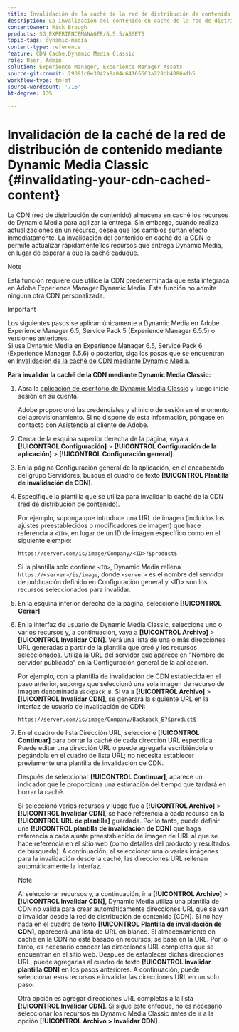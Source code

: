 ```yaml
---
title: Invalidación de la caché de la red de distribución de contenido mediante Dynamic Media Classic
description: La invalidación del contenido en caché de la red de distribución de contenido (CDN) le permite actualizar rápidamente los recursos que entrega Dynamic Media Classic, en lugar de esperar a que caduque la caché.
contentOwner: Rick Brough
products: SG_EXPERIENCEMANAGER/6.5.5/ASSETS
topic-tags: dynamic-media
content-type: reference
feature: CDN Cache,Dynamic Media Classic
role: User, Admin
solution: Experience Manager, Experience Manager Assets
source-git-commit: 29391c8e3042a8a04c64165663a228bb4886afb5
workflow-type: tm+mt
source-wordcount: '716'
ht-degree: 13%

---
```


# Invalidación de la caché de la red de distribución de contenido mediante Dynamic Media Classic {#invalidating-your-cdn-cached-content}

La CDN (red de distribución de contenido) almacena en caché los recursos de Dynamic Media para agilizar la entrega. Sin embargo, cuando realiza actualizaciones en un recurso, desea que los cambios surtan efecto inmediatamente. La invalidación del contenido en caché de la CDN le permite actualizar rápidamente los recursos que entrega Dynamic Media, en lugar de esperar a que la caché caduque.

>[!NOTE]
>
>Esta función requiere que utilice la CDN predeterminada que está integrada en Adobe Experience Manager Dynamic Media. Esta función no admite ninguna otra CDN personalizada.

>[!IMPORTANT]
>
>Los siguientes pasos se aplican únicamente a Dynamic Media en Adobe Experience Manager 6.5, Service Pack 5 (Experience Manager 6.5.5) o versiones anteriores.<br>Si usa Dynamic Media en Experience Manager 6.5, Service Pack 6 (Experience Manager 6.5.6) o posterior, siga los pasos que se encuentran en [Invalidación de la caché de CDN mediante Dynamic Media](/help/assets/invalidate-cdn-cache-dynamic-media.md).

<!-- REMOVED MARCH 28, 2022 BECAUSE OF 404; NO REDIRECT WAS PUT IN PLACE BY SUPPORT See also [Cache overview in Dynamic Media Classic (Scene7)](https://helpx.adobe.com/experience-manager/scene7/kb/base/caching-questions/scene7-caching-overview.html). -->

**Para invalidar la caché de la CDN mediante Dynamic Media Classic:**

1. Abra la [aplicación de escritorio de Dynamic Media Classic](https://experienceleague.adobe.com/docs/dynamic-media-classic/using/intro/dynamic-media-classic-desktop-app.html#system-requirements-dmc-app) y luego inicie sesión en su cuenta.

   Adobe proporcionó las credenciales y el inicio de sesión en el momento del aprovisionamiento. Si no dispone de esta información, póngase en contacto con Asistencia al cliente de Adobe.

1. Cerca de la esquina superior derecha de la página, vaya a **[!UICONTROL Configuración]** > **[!UICONTROL Configuración de la aplicación]** > **[!UICONTROL Configuración general]**.
1. En la página Configuración general de la aplicación, en el encabezado del grupo Servidores, busque el cuadro de texto **[!UICONTROL Plantilla de invalidación de CDN]**.

1. Especifique la plantilla que se utiliza para invalidar la caché de la CDN (red de distribución de contenido).

   Por ejemplo, suponga que introduce una URL de imagen (incluidos los ajustes preestablecidos o modificadores de imagen) que hace referencia a `<ID>`, en lugar de un ID de imagen específico como en el siguiente ejemplo:

   `https://server.com/is/image/Company/<ID>?$product$`

   Si la plantilla solo contiene `<ID>`, Dynamic Media rellena `https://<server>/is/image`, donde `<server>` es el nombre del servidor de publicación definido en Configuración general y &lt;ID> son los recursos seleccionados para invalidar.

1. En la esquina inferior derecha de la página, seleccione **[!UICONTROL Cerrar]**.
1. En la interfaz de usuario de Dynamic Media Classic, seleccione uno o varios recursos y, a continuación, vaya a **[!UICONTROL Archivo]** > **[!UICONTROL Invalidar CDN]**. Verá una lista de una o más direcciones URL generadas a partir de la plantilla que creó y los recursos seleccionados. Utiliza la URL del servidor que aparece en &quot;Nombre de servidor publicado&quot; en la Configuración general de la aplicación.

   Por ejemplo, con la plantilla de invalidación de CDN establecida en el paso anterior, suponga que seleccionó una sola imagen de recurso de imagen denominada `Backpack_B`. Si va a **[!UICONTROL Archivo]** > **[!UICONTROL Invalidar CDN]**, se generará la siguiente URL en la interfaz de usuario de invalidación de CDN:

   `https://server.com/is/image/Company/Backpack_B?$product$`

1. En el cuadro de lista Dirección URL, seleccione **[!UICONTROL Continuar]** para borrar la caché de cada dirección URL específica. Puede editar una dirección URL o puede agregarla escribiéndola o pegándola en el cuadro de lista URL; no necesita establecer previamente una plantilla de invalidación de CDN.

   Después de seleccionar **[!UICONTROL Continuar]**, aparece un indicador que le proporciona una estimación del tiempo que tardará en borrar la caché.

   Si seleccionó varios recursos y luego fue a **[!UICONTROL Archivo]** > **[!UICONTROL Invalidar CDN]**, se hace referencia a cada recurso en la **[!UICONTROL URL de plantilla]** guardada. Por lo tanto, puede definir una **[!UICONTROL plantilla de invalidación de CDN]** que haga referencia a cada ajuste preestablecido de imagen de URL al que se hace referencia en el sitio web (como detalles del producto y resultados de búsqueda). A continuación, al seleccionar una o varias imágenes para la invalidación desde la caché, las direcciones URL rellenan automáticamente la interfaz.

   >[!NOTE]
   >
   >Al seleccionar recursos y, a continuación, ir a **[!UICONTROL Archivo]** > **[!UICONTROL Invalidar CDN]**, Dynamic Media utiliza una plantilla de CDN no válida para crear automáticamente direcciones URL que se van a invalidar desde la red de distribución de contenido (CDN). Si no hay nada en el cuadro de texto **[!UICONTROL Plantilla de invalidación de CDN]**, aparecerá una lista de URL en blanco. El almacenamiento en caché en la CDN no está basado en recursos; se basa en la URL. Por lo tanto, es necesario conocer las direcciones URL completas que se encuentran en el sitio web. Después de establecer dichas direcciones URL, puede agregarlas al cuadro de texto **[!UICONTROL Invalidar plantilla CDN]** en los pasos anteriores. A continuación, puede seleccionar esos recursos e invalidar las direcciones URL en un solo paso.
   >
   >Otra opción es agregar direcciones URL completas a la lista **[!UICONTROL Invalidar CDN]**. Si sigue este enfoque, no es necesario seleccionar los recursos en Dynamic Media Classic antes de ir a la opción **[!UICONTROL Archivo > Invalidar CDN]**.
